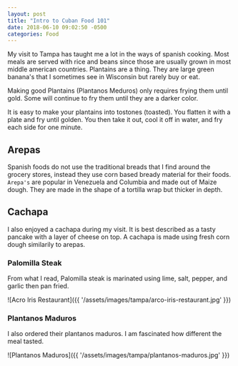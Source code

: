 ```yaml
---
layout: post
title: "Intro to Cuban Food 101"
date: 2018-06-10 09:02:50 -0500
categories: Food
---
```


My visit to Tampa has taught me a lot in the ways of spanish cooking. Most meals are served with rice and beans since those are usually grown in most middle american countries. Plantains are a thing. They are large green banana's that I sometimes see in Wisconsin but rarely buy or eat. 

Making good Plantains (Plantanos Meduros) only requires frying them until gold. Some will continue to fry them until they are a darker color. 

It is easy to make your plantains into tostones (toasted). You flatten it with a plate and fry until golden. You then take it out, cool it off in water, and fry each side for one minute.

## Arepas
Spanish foods do not use the traditional breads that I find around the grocery stores, instead they use corn based bready material for their foods. `Arepa's` are popular in Venezuela and Columbia and made out of Maize dough. They are made in the shape of a tortilla wrap but thicker in depth. 
 
## Cachapa
I also enjoyed a cachapa during my visit. It is best described as a tasty pancake with a layer of cheese on top. A cachapa is made using fresh corn dough similarily to arepas. 

### Palomilla Steak
From what I read, Palomilla steak is  marinated using lime, salt, pepper, and garlic then pan fried. 
 
![Acro Iris Restaurant]({{ '/assets/images/tampa/arco-iris-restaurant.jpg' }})

### Plantanos Maduros
I also ordered their plantanos maduros. I am fascinated how different the meal tasted. 

![Plantanos Maduros]({{ '/assets/images/tampa/plantanos-maduros.jpg' }})


